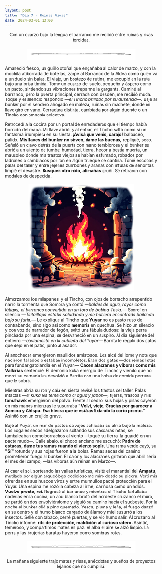 ```yaml
---
layout: post
title: "Dia 7 - Ruinas Vivas"
date: 2024-03-01 13:00
---
```

<div style="text-align: center;">
  <p>Con un cuarzo bajo la lengua el barranco me recibió entre ruinas y risas torcidas.</p>
</div>

<img src="/assets/images/separador.png" alt="Separador" style="display: block; margin: 20px auto;">

Amaneció fresco, un guiño otoñal que engañaba al calor de marzo, y con la mochila atiborrada de botellas, zarpé al Barranco de la Aldea como quien va a un duelo sin balas. El viaje, un bostezo de rutina, me escupió en la ruta bajo una brisa tímida. Tomé un cuarzo del suelo, pequeño y áspero como un pacto, sintiendo sus vibraciones treparme la garganta. Caminé al barranco, pero la puerta principal, cerrada con desdén, me recibió muda. Toqué y el silencio respondió _—el Tincho brillaba por su ausencia—._ Bajé al bunker por el sendero ahogado en maleza, ruinas sin machete, donde mi llave giró en vano. Cerradura distinta, cambiada por algún duende o un Tincho con amnesia selectiva.
<br>

Retrocedí a la cocina por un portal de enredaderas que el tiempo había borrado del mapa. Mi llave abrió, y al entrar, el Tincho saltó como si un fantasma irrumpiera en su siesta. **¡Avisá que venís, carajo!** balbuceó, pálido. **Mis llaves del bunker no sirven, dame las buenas,** repliqué, seco. Señaló un clavo detrás de la puerta con mano temblorosa y el bunker se abrió a un aliento de tumba: humedad, tierra, hedor a bestia muerta, un mausoleo donde mis trastos viejos se habían esfumado, robados por ladrones o cambiados por ron en algún trueque de cantina. Tomé escobas y palas del taller y entre jejenes zumbones y arañas con ínfulas de señoritas limpié el desastre. **Busquen otro nido, alimañas** gruñí. Se retiraron con modales de despedida.

<img src="/assets/images/limpieza.png" alt="Limpieza_del_bunker" style="display: block; margin: 20px auto;">

Almorzamos los milapanes, y el Tincho, con ojos de borracho arrepentido narró la tormenta que Sombra ya contó _—baldes de agua, rayos como látigos, el barranco convertido en un toro de bobina Tesla.—_ Sonreí en silencio —_Taitaillapa estaba saludando y me hubiera encontrado bailando bajo su furia._— Le expliqué al Tincho que **Yuyar** no es pasto ruso de contrabando, sino algo así como **memoria** en quechua. Se hizo un silencio y con voz de narrador de fogón, soltó una fábula dudosa: la vieja perra, pinchada por una espina, se desvaneció en un suspiro. Al día siguiente del entierro _—obviamente en la cubierta del Yuyar—_ Barrita le regaló dos gatos que dejó en el patio, junto al asador.
<br>

Al anochecer emergieron maullidos amistosos. Los alcé del lomo y noté que nacieron fallados o estaban incompletos. Eran dos gatas —dos reinas listas para fundar gatolandia en el Yuyar.— **Cacen alacranes y víboras como mis Valkirias** sentencié. El demonio kuka emergió del Tincho y viendo que no mordí su carnada las devolvió a Barrita con una bolsa de comida perruna que le sobró.
<br>

Mientras abría su ron y caía en siesta revisé los trastos del taller. Palas intactas _—el kuka les teme como al agua y jabón—_, tijeras, frascos y mis **tomahawk** emergieron del polvo. Frente al cedro, sus hojas y piñas cayeron en mis manos mientras le susurraba **"Volví, viejo. Gracias por guarecer a Sombra y Chispa. Esa hiedra que te está asfixiando la corto pronto."** Asintió con un crujido grave.
<br>

Bajé al Yuyar, un mar de pastos salvajes achicaba su alma bajo la maleza. Los nogales secos adelgazaron soltando sus cáscaras rotas, se tambaleaban como borrachos al viento —toqué su tierra, la guardé en un pacto mudo—. Calle abajo, el chopo anciano me escuchó: **Padre de estacas, dame tus ramas cuando el viento sople.** Una rama verde cayó, su **"Sí"** rotundo y sus hojas fueron a la bolsa. Ramas secas del camino prometieron fuego al bunker. El calor y los alacranes gritaron que abril sería el mes del campo, —las víboras aún reinan en Marzo—.
<br>

Al caer el sol, sorteando las vallas turísticas, visité el manantial del **Ampatu**, mutilado por algún arqueólogo codicioso me miró desde su piedra. Vertí mis ofrendas en sus huecos vivos y entre murmullos pacté protección para el Yuyar. Una espina me rozó la cabeza al irme, cariñosa como un adiós. **Vuelvo pronto, reí.** Regresé al barranco y mientras el Tincho farfullaba naderías en la cocina, un apu blanco brotó del nordeste cruzando el muro, se partió en dos envolviéndome y siguió su camino hacia el sudoeste. Por la noche el bunker olió a pino quemado. Yesca, pluma y leña, el fuego danzó en su centro y el humo blanco cargado de álamo y miel susurró a los insectos. Sellé con tabaco, cerré puertas, y se vio humo salir. Al cruzarlo al Tincho informé: **rito de protección, maldición al curioso ratero.** Asintió, temeroso, y compartimos mates en paz. Al alba el aire se alzó limpio. La perra y las brujerías baratas huyeron como sombras rotas.

<img src="/assets/images/separador.png" alt="Separador" style="display: block; margin: 20px auto;">

<div style="text-align: center;">
  <p>La mañana siguiente trajo mates y risas, anécdotas y sueños de proyectos lejanos que no cumplirá.</p>
</div>
